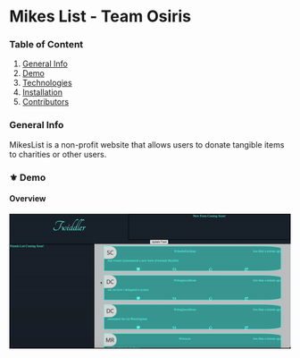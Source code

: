 # Mikes List - Team Osiris
### Table of Content
1. [General Info](#🌴-General-Info)
2. [Demo](#✨-Demo)
3. [Technologies](#🧪-Technologies)
4. [Installation](#🚀-Installation)
5. [Contributors](#🤝-Contributors)

### General Info
MikesList is a non-profit website that allows users to donate tangible items to charities or other users.

### ⚜️ Demo
#### Overview
![](/readMeStuff/ezgif.com-gif-maker.gif)

